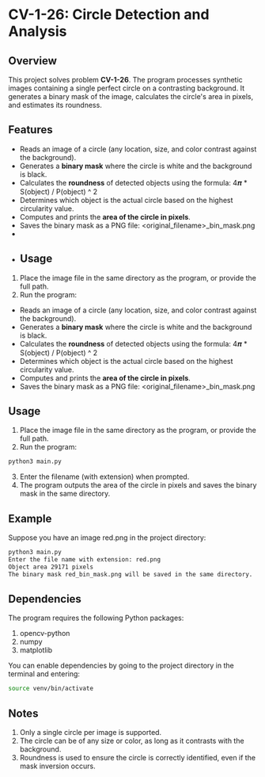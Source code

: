 # CV-1-26: Circle Detection and Analysis

## Overview

This project solves problem **CV-1-26**. The program processes synthetic images containing a single perfect circle on a contrasting background. It generates a binary mask of the image, calculates the circle's area in pixels, and estimates its roundness.

## Features
- Reads an image of a circle (any location, size, and color contrast against the background).  
- Generates a **binary mask** where the circle is white and the background is black.  
- Calculates the **roundness** of detected objects using the formula: 4𝝅 * S(object) / P(object) ^ 2
- Determines which object is the actual circle based on the highest circularity value.  
- Computes and prints the **area of the circle in pixels**.  
- Saves the binary mask as a PNG file: <original_filename>_bin_mask.png
- 
- ## Usage
1. Place the image file in the same directory as the program, or provide the full path.  
2. Run the program:  
- Reads an image of a circle (any location, size, and color contrast against the background). 
- Generates a **binary mask** where the circle is white and the background is black. 
- Calculates the **roundness** of detected objects using the formula: 4𝝅 * S(object) / P(object) ^ 2
- Determines which object is the actual circle based on the highest circularity value. 
- Computes and prints the **area of the circle in pixels**. 
- Saves the binary mask as a PNG file: <original_filename>_bin_mask.png
  
## Usage
1. Place the image file in the same directory as the program, or provide the full path. 
2. Run the program:
   
```bash
python3 main.py
```
3. Enter the filename (with extension) when prompted.
4. The program outputs the area of the circle in pixels and saves the binary mask in the same directory.
## Example
Suppose you have an image red.png in the project directory:
```bash
python3 main.py
Enter the file name with extension: red.png
Object area 29171 pixels
The binary mask red_bin_mask.png will be saved in the same directory.
```
## Dependencies
The program requires the following Python packages:
1. opencv-python
2. numpy
3. matplotlib

You can enable dependencies by going to the project directory in the terminal and entering:
```bash
source venv/bin/activate
```
## Notes
1. Only a single circle per image is supported.
2. The circle can be of any size or color, as long as it contrasts with the background.
3. Roundness is used to ensure the circle is correctly identified, even if the mask inversion occurs.
